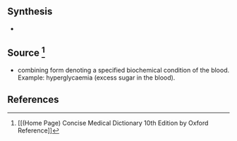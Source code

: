 ## Synthesis
- 
## Source [^1]
- combining form denoting a specified biochemical condition of the blood. Example: hyperglycaemia (excess sugar in the blood).
## References

[^1]: [[(Home Page) Concise Medical Dictionary 10th Edition by Oxford Reference]]